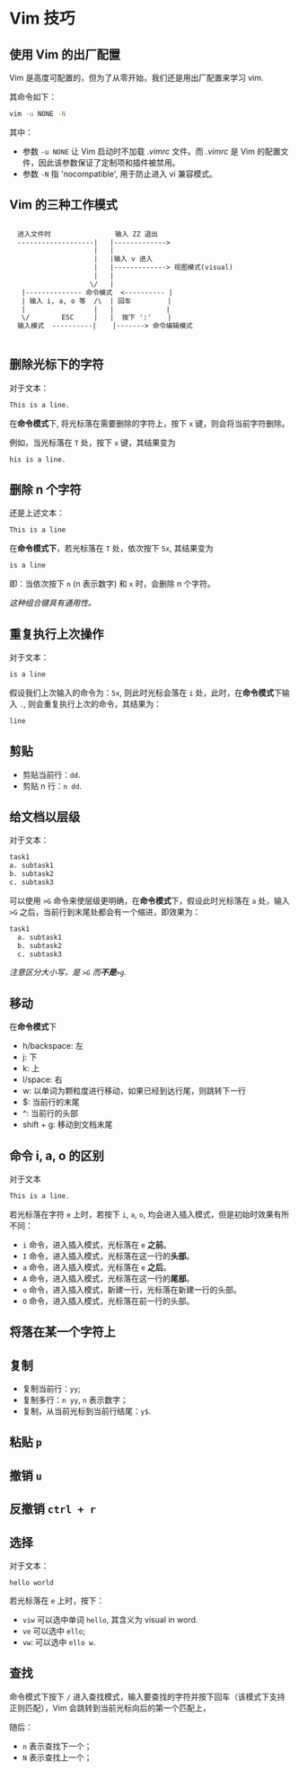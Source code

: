 # Vim 技巧

## 使用 Vim 的出厂配置

Vim 是高度可配置的，但为了从零开始，我们还是用出厂配置来学习 vim.

其命令如下：

```bash
vim -u NONE -N
```

其中：

- 参数 `-u NONE` 让 Vim 启动时不加载 *.vimrc* 文件。而 *.vimrc* 是 Vim 的配置文件，因此该参数保证了定制项和插件被禁用。
- 参数 `-N` 指 'nocompatible', 用于防止进入 vi 兼容模式。

## Vim 的三种工作模式

```txt

  进入文件时                输入 ZZ 退出
  -------------------|   |------------->
                     |   |
                     |   |输入 v 进入
                     |   |-------------> 视图模式(visual)
                     |   |
                    \/   |
   |-------------- 命令模式  <---------- |
   | 输入 i, a, o 等  /\  | 回车         |
   |                 |   |             |
   \/        ESC     |   |  按下 ':'    |
  输入模式  ----------|    |-------> 命令编辑模式
  
```

## 删除光标下的字符

对于文本：

```txt
This is a line.
```

在**命令模式**下, 将光标落在需要删除的字符上，按下 `x` 键，则会将当前字符删除。

例如，当光标落在 `T` 处，按下 `x` 键，其结果变为

```txt
his is a line.
```

## 删除 n 个字符

还是上述文本：

```txt
This is a line
```

在**命令模式下**，若光标落在 `T` 处，依次按下 `5x`, 其结果变为

```txt
is a line
```

即：当依次按下 `n` (n 表示数字) 和 `x` 时，会删除 n 个字符。

*这种组合键具有通用性。*

## 重复执行上次操作

对于文本：

```txt
is a line
```

假设我们上次输入的命令为：`5x`, 则此时光标会落在 `i` 处，此时，在**命令模式**下输入 `.`, 则会重复执行上次的命令，其结果为：

```txt
line
```

## 剪贴

- 剪贴当前行：`dd`.
- 剪贴 n 行：`n dd`.

## 给文档以层级

对于文本：

```txt
task1
a. subtask1
b. subtask2
c. subtask3
```

可以使用 `>G` 命令来使层级更明确，在**命令模式**下，假设此时光标落在 `a` 处，输入 `>G` 之后，当前行到末尾处都会有一个缩进，即效果为：

```txt
task1
  a. subtask1
  b. subtask2
  c. subtask3
```

*注意区分大小写，是 `>G` 而**不是**`>g`.*

## 移动

在**命令模式**下

- h/backspace: 左
- j: 下
- k: 上
- l/space: 右
- w: 以单词为颗粒度进行移动，如果已经到达行尾，则跳转下一行
- $: 当前行的末尾
- ^: 当前行的头部
- shift + g: 移动到文档末尾

## 命令 i, a, o 的区别

对于文本

```txt
This is a line.
```

若光标落在字符 `e` 上时，若按下 `i`, `a`, `o`, 均会进入插入模式，但是初始时效果有所不同：

- `i` 命令，进入插入模式，光标落在 `e` **之前**。
- `I` 命令，进入插入模式，光标落在这一行的**头部**。
- `a` 命令，进入插入模式，光标落在 `e` **之后**。
- `A` 命令，进入插入模式，光标落在这一行的**尾部**。
- `o` 命令，进入插入模式，新建一行，光标落在新建一行的头部。
- `O` 命令，进入插入模式，光标落在前一行的头部。

## 将落在某一个字符上

## 复制

- 复制当前行：`yy`;
- 复制多行：`n yy`, `n` 表示数字；
- 复制，从当前光标到当前行结尾：`y$`.

## 粘贴 `p`

## 撤销 `u`

## 反撤销 `ctrl + r`

## 选择

对于文本：

```text
hello world
```

若光标落在 `e` 上时，按下：

- `viw` 可以选中单词 `hello`, 其含义为 visual in word.
- `ve` 可以选中 `ello`;
- `vw`: 可以选中 `ello w`.

## 查找

命令模式下按下 `/` 进入查找模式，输入要查找的字符并按下回车（该模式下支持正则匹配），Vim 会跳转到当前光标向后的第一个匹配上，

随后：

- `n` 表示查找下一个；
- `N` 表示查找上一个；
